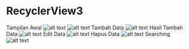 # RecyclerView3

Tampilan Awal
![alt text](https://github.com/ClarissaSanindita/RecyclerView3/blob/master/1.png)
![alt text](https://github.com/ClarissaSanindita/RecyclerView3/blob/master/2.png)
Tambah Data
![alt text](https://github.com/ClarissaSanindita/RecyclerView3/blob/master/3.png)
Hasil Tambah Data
![alt text](https://github.com/ClarissaSanindita/RecyclerView3/blob/master/4.png)
Edit Data
![alt text](https://github.com/ClarissaSanindita/RecyclerView3/blob/master/5.png)
Hapus Data
![alt text](https://github.com/ClarissaSanindita/RecyclerView3/blob/master/6.png)
Searching
![alt text](https://github.com/ClarissaSanindita/RecyclerView3/blob/master/7.png)
